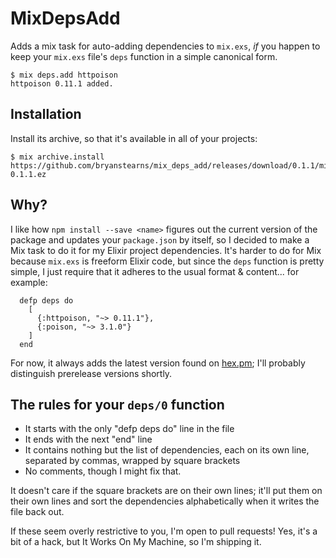 # MixDepsAdd

Adds a mix task for auto-adding dependencies to `mix.exs`, *if* you happen to
keep your `mix.exs` file's `deps` function in a simple canonical form.

```
$ mix deps.add httpoison
httpoison 0.11.1 added.
```

## Installation
Install its archive, so that it's available in all of your projects:

```
$ mix archive.install https://github.com/bryanstearns/mix_deps_add/releases/download/0.1.1/mix_deps_add-0.1.1.ez
```

## Why?
I like how `npm install --save <name>` figures out the current version of
the package and updates your `package.json` by itself, so I decided to make a
Mix task to do it for my Elixir project dependencies. It's harder to do for
Mix because `mix.exs` is freeform Elixir code, but since the `deps` function
is pretty simple, I just require that it adheres to the usual format &
content... for example:

```
  defp deps do
    [
      {:httpoison, "~> 0.11.1"},
      {:poison, "~> 3.1.0"}
    ]
  end
```

For now, it always adds the latest version found on [hex.pm](https://hex.pm);
I'll probably distinguish prerelease versions shortly.

## <a name="rules"></a>The rules for your `deps/0` function
- It starts with the only "defp deps do" line in the file
- It ends with the next "end" line
- It contains nothing but the list of dependencies,
  each on its own line, separated by commas, wrapped by square brackets
- No comments, though I might fix that.

It doesn't care if the square brackets are on their own lines; it'll put them
on their own lines and sort the dependencies alphabetically when it writes the
file back out.

If these seem overly restrictive to you, I'm open to pull requests! Yes, it's a bit of a hack, but It Works On My Machine, so I'm shipping it.
